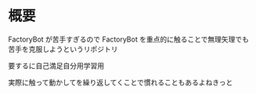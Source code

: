 # 概要

FactoryBot が苦手すぎるので FactoryBot を重点的に触ることで無理矢理でも苦手を克服しようというリポジトリ

要するに自己満足自分用学習用

実際に触って動かしてを繰り返してくことで慣れることもあるよねきっと
